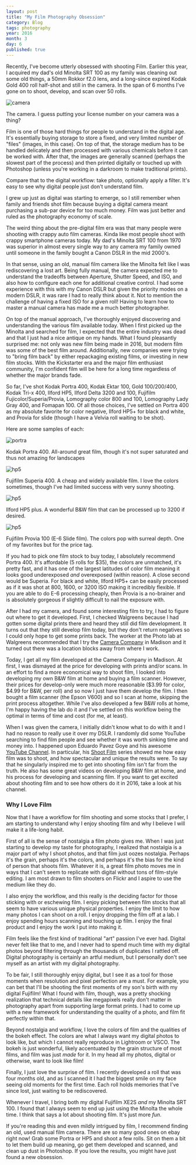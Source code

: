 ```yaml
---
layout: post
title: "My Film Photography Obsession"
category: Blog
tags: photography
year: 2016
month: 3
day: 6
published: true  
---
```


Recently, I've become utterly obsessed with shooting Film. Earlier this year, I acquired my dad's old Minolta SRT 100 as my family was cleaning out some old things, a 50mm Rokkor f2.0 lens, and a long-since expired Kodak Gold 400 roll half-shot and still in the camera. In the span of 6 months I've gone on to shoot, develop, and scan over 50 rolls.

![camera](/images/blog/film/camera.jpg)
<div class="photo-caption">
  The camera. I guess putting your license number on your camera was a thing?
</div>

Film is one of those hard things for people to understand in the digital age. It's essentially buying
storage to store a fixed, and very limited number of "files" (images, in this case). On top of that, the storage medium has to be
handled delicately and then processed with various chemicals before it can be worked with. After that,
the images are generally scanned (perhaps the slowest part of the process) and then printed digitally or touched up with Photoshop (unless you're
working in a darkroom to make traditional prints).

Compare that to the digital workflow: take photo, optionally apply a filter. It's easy to see why digital people just don't understand film.

I grew up just as digital was starting to emerge, so I still remember when family and
friends shot film because buying a digital camera meant purchasing a sub-par device for too much money. Film
was just better and ruled as the photography economy of scale.

The weird thing about the pre-digital film era was that many people were shooting with crappy auto film cameras. Kinda like most people shoot with crappy smartphone cameras today. My dad's Minolta SRT 100 from 1970 was superior in almost every single way to any camera my family owned until someone in the family bought a Canon DSLR in the mid 2000's.

In that sense, using an old, manual film camera like the Minolta felt like I was rediscovering a lost art. Being fully manual, the camera expected me to understand the tradeoffs between Aperture, Shutter Speed, and ISO, and also how to configure each one for additional creative control. I had some experience with this with my Canon DSLR but given the priority modes on a modern DSLR, it was rare I had to really think about it. Not to mention the challenge of having a fixed ISO for a given roll! Having to learn how to master a manual camera has made me a much better photographer.

On top of the manual approach, I've thoroughly enjoyed discovering and understanding the various film available today. When I first picked up the Minolta and searched for film, I expected that the entire industry was dead and that I just had a nice antique on my hands. What I found pleasantly surprised me: not only was new film being made in 2016, but modern film was some of the best film around. Additionally, new companies were trying to "bring film back" by either repackaging existing films, or investing in new film stocks. With the Kickstarter era and the major film enthusiast community, I'm confident film will be here for a long time regardless of whether the major brands fade.

So far, I've shot Kodak Portra 400, Kodak Ektar 100, Gold 100/200/400, Kodak Tri-x 400, Ilford HP5, Ilford Delta 3200 and 100, Fujifilm Fujicolor/Superia/Provia, Lomography color 800 and 100, Lomography Lady Gray 400, and Fomapan 100. Of all those choices, I've settled on Portra 400 as my absolute favorite for color negative, Ilford HP5+ for black and white, and Provia for slide (though I have a Velvia roll waiting to be shot).

Here are some samples of each:

![portra](/images/blog/film/portra.jpg)
<div class="photo-caption">
  Kodak Portra 400. All-around great film, though it's not super saturated and thus not amazing for landscapes
</div>

![hp5](/images/blog/film/fs4.jpg)
<div class="photo-caption">
  Fujifilm Superia 400. A cheap and widely available film. I love the colors sometimes, though I've had limited success with very sunny shooting.
</div>

![hp5](/images/blog/film/hp5.jpg)
<div class="photo-caption">
  Ilford HP5 plus. A wonderful B&amp;W film that can be processed up to 3200 if desired.
</div>

![hp5](/images/blog/film/provia.jpg)
<div class="photo-caption">
  Fujifilm Provia 100 (E-6 Slide film). The colors pop with surreal depth. One of my favorites but for the price tag.
</div>


If you had to pick one film stock to buy today, I absolutely recommend Portra 400. It's affordable (5 rolls for $35), the colors are unmatched, it's pretty fast, and it has one of the largest latitudes of color film meaning it looks good underexposed _and_ overexposed (within reason). A close second would be Superia. For black and white, Ilford HP5+ can be easily processed as if it was shot at 800, 1600, or 3200 ISO making it incredibly flexible. If you are able to do E-6 processing cheaply, then Provia is a no-brainer and is absolutely gorgeous if slightly difficult to nail the exposure with.

After I had my camera, and found some interesting film to try, I had to figure out where to get it developed. First, I checked Walgreens because I had gotten some digital prints there and heard they still did film development. It turns out that they still develop film today, but they don't return negatives so I could only hope to get some prints back. The worker at the Photo lab at Walgreens recommended that I try the [Camera Company](http://www.cameracompany.com/) in Madison and it turned out there was a location blocks away from where I work.

Today, I get all my film developed at the Camera Company in Madison. At first, I was dismayed at the price for developing with prints and/or scans. In an effort to find a more economical way to shoot film, I looked into developing my own B&W film at home and buying a film scanner. However, their prices for develop-only were much more reasonable ($3.99 for color, $4.99 for B&W, per roll) and so now I just have them develop the film. I then bought a film scanner (the Epson V600) and so I scan at home, skipping the print process altogether. While I've also developed a few B&W rolls at home, I'm happy having the lab do it and I've settled on this workflow being the optimal in terms of time and cost (for me, at least).

When I was given the camera, I initially didn't know what to do with it and I had no reason to really use it over my DSLR. I randomly did some YouTube searching to find film people and see whether it was worth sinking time and money into. I happened upon Eduardo Pavez Goye and his awesome [YouTube Channel](https://www.youtube.com/user/ProfetaParanoia). In particular, his [Shoot Film](https://www.youtube.com/playlist?list=PL5VdEThfwM7GxqjiF5XkadZ6eDwlCd8-6) series showed me how easy film was to shoot, and how spectacular and unique the results were. To say that he singularly inspired me to get into shooting film isn't far from the truth. He also has some great videos on developing B&W film at home, and his process for developing and scanning film. If you want to get excited about shooting film and to see how others do it in 2016, take a look at his channel.

### Why I Love Film

Now that I have a workflow for film shooting and some stocks that I prefer, I am starting to understand why I enjoy shooting film and why I believe I will make it a life-long habit.

First of all is the sense of nostalgia a film photo gives me. When I was just starting to develop my taste for photography, I realized that nostalgia is a major part of why I shoot photos, and that film just oozes nostalgia. Perhaps it's the grain, perhaps it's the colors, and perhaps it's the bias for the kind of person that shoots film. Whatever it is, a great film photo moves me in ways that I can't seem to replicate with digital without tons of film-style editing. I am most drawn to film shooters on Flickr and I aspire to use the medium like they do.

I also enjoy the workflow, and this really is *the* deciding factor for those sticking with or eschewing film. I enjoy picking between film stocks that all seem to have various unique physical properties. I enjoy the limit to how many photos I can shoot on a roll. I enjoy dropping the film off at a lab. I enjoy spending hours scanning and touching up film. I enjoy the final product and I enjoy the work I put into making it.

Film feels like the first kind of traditional "art" passion I've ever had. Digital never felt like that to me, and I never had to spend much time with my digital photos beyond filtering through the thousands of duplicates I rattled off. Digital photography is certainly an artful medium, but I personally don't see myself as an artist with my digital photography.

To be fair, I still thoroughly enjoy digital, but I see it as a tool for those moments when resolution and pixel perfection are a must. For example, you can bet that I'll be shooting the first moments of my son's birth with my digital Fujifilm! What I found with film, though, was a pretty shocking realization that technical details like megapixels really don't matter in photography apart from supporting large format prints. I had to come up with a new framework for understanding the quality of a photo, and film fit perfectly within that.

Beyond nostalgia and workflow, I love the colors of film and the qualities of the bokeh effect. The colors are what I always want my digital photos to look like, but which I cannot really reproduce in Lightroom or VSCO. The bokeh is just wonderful, likely accentuated by the grain structure of most films, and film was just *made* for it. In my head all my photos, digital or otherwise, want to look like film!

Finally, I just love the surprise of film. I recently developed a roll that was four months old, and as I scanned it I had the biggest smile on my face seeing old moments for the first time. Each roll holds memories that I've since lost, just waiting to be rediscovered.

Whenever I travel, I bring both my digital Fujifilm XE2S *and* my Minolta SRT 100. I found that I always seem to end up just using the Minolta the whole time. I think that says a lot about shooting film. It's just more *fun*.

If you're reading this and even mildly intrigued by film, I recommend finding an old, used manual film camera. There are so many good ones on ebay right now! Grab some Portra or HP5 and shoot a few rolls. Sit on them a bit to let them build up meaning, go get them developed and scanned, and clean up dust in Photoshop. If you love the results, you might have just found a new obsession.
